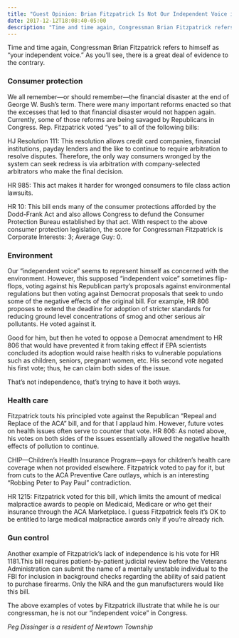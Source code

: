 ```yaml
---
title: "Guest Opinion: Brian Fitzpatrick Is Not Our Independent Voice in Congress"
date: 2017-12-12T18:08:40-05:00
description: "Time and time again, Congressman Brian Fitzpatrick refers to himself as “your independent voice.” As you’ll see, there is a great deal of evidence to the contrary."
---
```

Time and time again, Congressman Brian Fitzpatrick refers to himself as “your independent voice.” As you’ll see, there is a great deal of evidence to the contrary.



### Consumer protection

We all remember—or should remember—the financial disaster at the end of George W. Bush’s term. There were many important reforms enacted so that the excesses that led to that financial disaster would not happen again. Currently, some of those reforms are being savaged by Republicans in Congress. Rep. Fitzpatrick voted “yes” to all of the following bills:

HJ Resolution 111: This resolution allows credit card companies, financial institutions, payday lenders and the like to continue to require arbitration to resolve disputes. Therefore, the only way consumers wronged by the system can seek redress is via arbitration with company-selected arbitrators who make the final decision.

HR 985: This act makes it harder for wronged consumers to file class action lawsuits.

HR 10: This bill ends many of the consumer protections afforded by the Dodd-Frank Act and also allows Congress to defund the Consumer Protection Bureau established by that act.
With respect to the above consumer protection legislation, the score for Congressman Fitzpatrick is Corporate Interests: 3; Average Guy: 0.

### Environment

Our “independent voice” seems to represent himself as concerned with the environment. However, this supposed “independent voice” sometimes flip-flops, voting against his Republican party’s proposals against environmental regulations but then voting against Democrat proposals that seek to undo some of the negative effects of the original bill. For example, HR 806 proposes to extend the deadline for adoption of stricter standards for reducing ground level concentrations of smog and other serious air pollutants. He voted against it.

Good for him, but then he voted to oppose a Democrat amendment to HR 806 that would have prevented it from taking effect if EPA scientists concluded its adoption would raise health risks to vulnerable populations such as children, seniors, pregnant women, etc. His second vote negated his first vote; thus, he can claim both sides of the issue.

That’s not independence, that’s trying to have it both ways.

### Health care

Fitzpatrick touts his principled vote against the Republican “Repeal and Replace of the ACA” bill, and for that I applaud him. However, future votes on health issues often serve to counter that vote. HR 806: As noted above, his votes on both sides of the issues essentially allowed the negative health effects of pollution to continue.

CHIP—Children’s Health Insurance Program—pays for children’s health care coverage when not provided elsewhere. Fitzpatrick voted to pay for it, but from cuts to the ACA Preventive Care outlays, which is an interesting “Robbing Peter to Pay Paul” contradiction.

HR 1215: Fitzpatrick voted for this bill, which limits the amount of medical malpractice awards to people on Medicaid, Medicare or who get their insurance through the ACA Marketplace. I guess Fitzpatrick feels it’s OK to be entitled to large medical malpractice awards only if you’re already rich.

### Gun control

Another example of Fitzpatrick’s lack of independence is his vote for HR 1181.This bill requires patient-by-patient judicial review before the Veterans Administration can submit the name of a mentally unstable individual to the FBI for inclusion in background  checks regarding the ability of said patient to purchase firearms. Only the NRA and the gun manufacturers would like this bill.

The above examples of votes by Fitzpatrick illustrate that while he is our congressman, he is not our “independent voice” in Congress.

*Peg Dissinger is a resident of Newtown Township*
